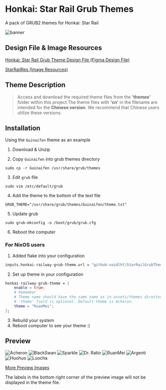 # Honkai: Star Rail Grub Themes
A pack of GRUB2 themes for Honkai: Star Rail

![banner](/assets/images/icon.png?raw=true)

## Design File & Image Resources
[Honkai: Star Rail Grub Theme Design File (Figma Design File)](https://www.figma.com/community/file/1354356022337074054/honkai-star-rail-grub-theme-design-file)

[StarRailRes (Image Resources)](https://github.com/Mar-7th/StarRailRes)


## Theme Description
> Access and download the required theme files from the **'themes'** folder within this project.The theme files with **'cn'** in the filename are intended for the **Chinese version**. We recommend that Chinese users utilize these versions.

## Installation
Using the `Guinaifen` theme as an example

1. Download & Unzip

2. Copy `Guinaifen` into grub themes directory
```shell
sudo cp -r Guinaifen /usr/share/grub/themes
```

3. Edit `grub` file
```shell
sudo vim /etc/default/grub
```

4. Add the theme to the bottom of the text file
```shell
GRUB_THEME="/usr/share/grub/themes/Guinaifen/theme.txt"
```

5. Update grub
```
sudo grub-mkconfig -o /boot/grub/grub.cfg
```

6. Reboot the computer

### For NixOS users
1. Added flake into your configuration
```nix
inputs.honkai-railway-grub-theme.url = "github:voidlhf/StarRailGrubThemes";
```

2. Set up theme in your configuration
```nix
honkai-railway-grub-theme = {
    enable = true;
    # Remember
    # Theme name should have the same name as in assets/themes directory e.g. Dr.Ratio_cn is correct
    # 'theme' field is optional. Default theme is Acheron.
    theme = "RuanMei"; 
};
```

3. Rebuild your system
4. Reboot computer to see your theme :)

## Preview
![Acheron](/preview/Acheron.png)
![BlackSwan](/preview/BlackSwan.png)
![Sparkle](/preview/Sparkle.png)
![Dr. Ratio](/preview/Dr.Ratio.png)
![RuanMei](/preview/RuanMei.png)
![Argenti](/preview/Argenti.png)
![Huohuo](/preview/Huohuo.png)
![Luocha](/preview/Luocha.png)

[More Preview Images](https://github.com/voidlhf/StarRailGrubThemes/tree/master/preview)

The labels in the bottom right corner of the preview image will not be displayed in the theme file.